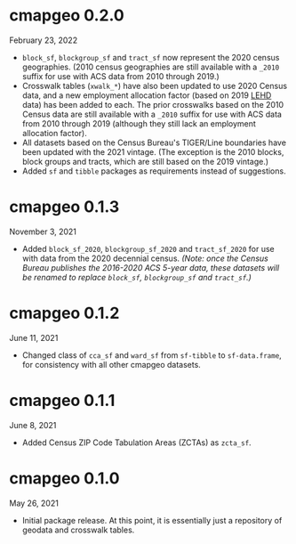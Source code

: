 # cmapgeo 0.2.0
February 23, 2022

* `block_sf`, `blockgroup_sf` and `tract_sf` now represent the 2020 census
  geographies. (2010 census geographies are still available with a `_2010`
  suffix for use with ACS data from 2010 through 2019.)
* Crosswalk tables (`xwalk_*`) have also been updated to use 2020 Census data,
  and a new employment allocation factor (based on 2019
  [LEHD](https://lehd.ces.census.gov/data) data) has been added to each. The
  prior crosswalks based on the 2010 Census data are still available with a
  `_2010` suffix for use with ACS data from 2010 through 2019 (although they
  still lack an employment allocation factor).
* All datasets based on the Census Bureau's TIGER/Line boundaries have been
  updated with the 2021 vintage. (The exception is the 2010 blocks, block groups
  and tracts, which are still based on the 2019 vintage.)
* Added `sf` and `tibble` packages as requirements instead of suggestions.


# cmapgeo 0.1.3
November 3, 2021

* Added `block_sf_2020`, `blockgroup_sf_2020` and `tract_sf_2020` for use with
  data from the 2020 decennial census. *(Note: once the Census Bureau publishes
  the 2016-2020 ACS 5-year data, these datasets will be renamed to replace
  `block_sf`, `blockgroup_sf` and `tract_sf`.)*


# cmapgeo 0.1.2
June 11, 2021

* Changed class of `cca_sf` and `ward_sf` from `sf-tibble` to `sf-data.frame`,
  for consistency with all other cmapgeo datasets.


# cmapgeo 0.1.1
June 8, 2021

* Added Census ZIP Code Tabulation Areas (ZCTAs) as `zcta_sf`.


# cmapgeo 0.1.0
May 26, 2021

* Initial package release. At this point, it is essentially just a repository of
geodata and crosswalk tables.

